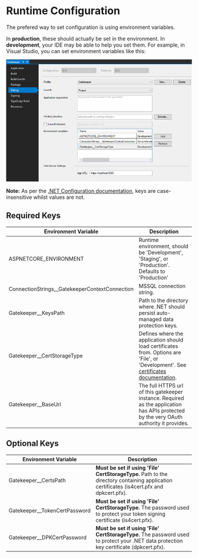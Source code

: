# Runtime Configuration

The prefered way to set configuration is using environment variables.

In **production**, these should actually be set in the environment.  In **development**, your IDE may be able to help you set them.  For example, in Visual Studio, you can set environment variables like this:

![Setting environment variables in Visual Studio][vs_envvars]

**Note:** As per the [.NET Configuration documentation][dotnetconfig], keys are case-insensitive whilst values are not.

[dotnetconfig]: https://docs.microsoft.com/en-us/aspnet/core/fundamentals/configuration/?view=aspnetcore-2.1
[vs_envvars]: ./vs_envvars.png

## Required Keys

| Environment Variable | Description |
|-|-|
| ASPNETCORE_ENVIRONMENT | Runtime environment, should be 'Development', 'Staging', or 'Production'.  Defaults to 'Production'|
| ConnectionStrings__GatekeeperContextConnection | MSSQL connection string. |
| Gatekeeper__KeysPath | Path to the directory where .NET should persist auto-managed data protection keys. |
| Gatekeeper__CertStorageType | Defines where the application should load certificates from.  Options are 'File', or 'Development'. See [certificates documentation](certificates.md). |
| Gatekeeper__BaseUrl | The full HTTPS url of this gatekeeper instance.  Required as the application has APIs protected by the very OAuth authority it provides. |

## Optional Keys
| Environment Variable | Description |
|-|-|
| Gatekeeper__CertsPath | **Must be set if using 'File' CertStorageType.** Path to the directory containing application certificates (is4cert.pfx and dpkcert.pfx). |
| Gatekeeper__TokenCertPassword | **Must be set if using 'File' CertStorageType.** The password used to protect your token signing certificate (is4cert.pfx). |
| Gatekeeper__DPKCertPassword |**Must be set if using 'File' CertStorageType.** The password used to protect your .NET data protection key certificate (dpkcert.pfx). |